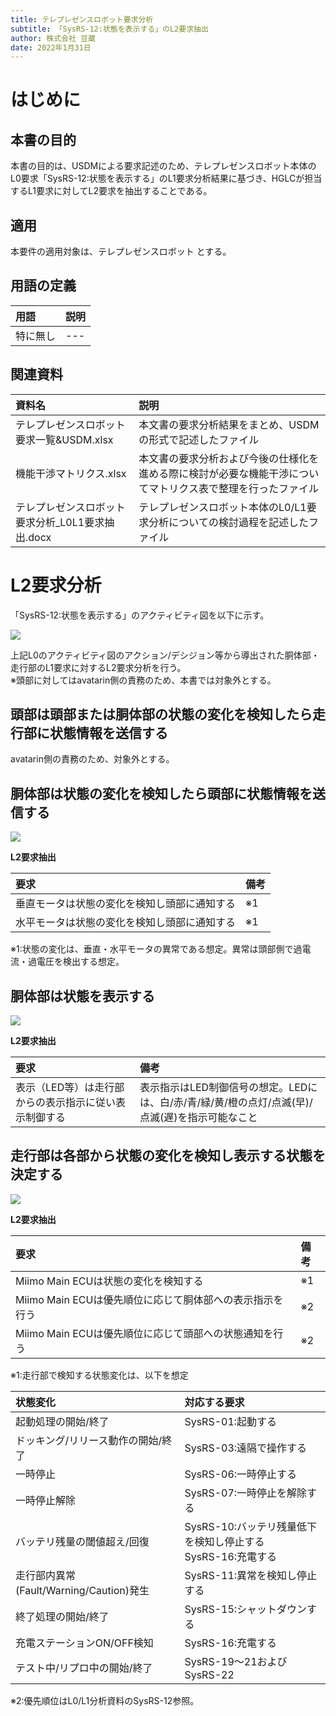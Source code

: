```yaml
---
title: テレプレゼンスロボット要求分析
subtitle: 「SysRS-12:状態を表示する」のL2要求抽出
author: 株式会社 豆蔵
date: 2022年1月31日
---
```

<!-- ↑表紙ページのための情報 -->

<div style="page-break-before:always"></div>

# はじめに

## 本書の目的

本書の目的は、USDMによる要求記述のため、テレプレゼンスロボット本体のL0要求「SysRS-12:状態を表示する」のL1要求分析結果に基づき、HGLCが担当するL1要求に対してL2要求を抽出することである。

## 適用

本要件の適用対象は、テレプレゼンスロボット とする。

## 用語の定義

|用語|説明|
|:---|:---|
|特に無し|---|

## 関連資料

|資料名|説明|
|:---|:---|
|テレプレゼンスロボット要求一覧&USDM.xlsx|本文書の要求分析結果をまとめ、USDMの形式で記述したファイル|
|機能干渉マトリクス.xlsx|本文書の要求分析および今後の仕様化を進める際に検討が必要な機能干渉についてマトリクス表で整理を行ったファイル|
|テレプレゼンスロボット要求分析_L0L1要求抽出.docx|テレプレゼンスロボット本体のL0/L1要求分析についての検討過程を記述したファイル|


<div style="page-break-before:always"></div>

# L2要求分析

「SysRS-12:状態を表示する」のアクティビティ図を以下に示す。



![](.images/activity/display_status.png)

上記L0のアクティビティ図のアクション/デシジョン等から導出された胴体部・走行部のL1要求に対するL2要求分析を行う。  
※頭部に対してはavatarin側の責務のため、本書では対象外とする。

<div style="page-break-before:always"></div>

## 頭部は頭部または胴体部の状態の変化を検知したら走行部に状態情報を送信する

avatarin側の責務のため、対象外とする。

<div style="page-break-before:always"></div>

## 胴体部は状態の変化を検知したら頭部に状態情報を送信する

![](.images/activity/display_status/body-act01.png)

**L2要求抽出**

|要求|備考|
|:---|:---|
|垂直モータは状態の変化を検知し頭部に通知する|※1|
|水平モータは状態の変化を検知し頭部に通知する|※1|

※1:状態の変化は、垂直・水平モータの異常である想定。異常は頭部側で過電流・過電圧を検出する想定。

<div style="page-break-before:always"></div>

## 胴体部は状態を表示する

![](.images/activity/display_status/body-act02.png)

**L2要求抽出**

|要求|備考|
|:---|:---|
|表示（LED等）は走行部からの表示指示に従い表示制御する|表示指示はLED制御信号の想定。LEDには、白/赤/青/緑/黄/橙の点灯/点滅(早)/点滅(遅)を指示可能なこと|

<div style="page-break-before:always"></div>

## 走行部は各部から状態の変化を検知し表示する状態を決定する

![](.images/activity/display_status/act01.png)


**L2要求抽出**

|要求|備考|
|:---|:---|
|Miimo Main ECUは状態の変化を検知する|※1|
|Miimo Main ECUは優先順位に応じて胴体部への表示指示を行う|※2|
|Miimo Main ECUは優先順位に応じて頭部への状態通知を行う|※2|

※1:走行部で検知する状態変化は、以下を想定  

|状態変化|対応する要求|
|:---|:---|
|起動処理の開始/終了|SysRS-01:起動する|
|ドッキング/リリース動作の開始/終了|SysRS-03:遠隔で操作する|
|一時停止|SysRS-06:一時停止する|
|一時停止解除|SysRS-07:一時停止を解除する|
|バッテリ残量の閾値超え/回復|SysRS-10:バッテリ残量低下を検知し停止する<br/>SysRS-16:充電する|
|走行部内異常(Fault/Warning/Caution)発生|SysRS-11:異常を検知し停止する|
|終了処理の開始/終了|SysRS-15:シャットダウンする|
|充電ステーションON/OFF検知|SysRS-16:充電する|
|テスト中/リプロ中の開始/終了|SysRS-19～21およびSysRS-22|

※2:優先順位はL0/L1分析資料のSysRS-12参照。  

<div style="page-break-before:always"></div>

